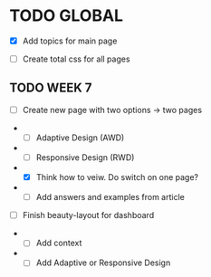 # TODO GLOBAL

- [X] Add topics for main page
- [ ] Create total css for all pages


## TODO WEEK 7

- [ ] Create new page with two options -> two pages
- - [ ] Adaptive Design (AWD) 
- - [ ] Responsive Design (RWD)
- - [X] Think how to veiw. Do switch on one page?
- - [ ] Add answers and examples from article
- [ ] Finish beauty-layout for dashboard
- - [ ] Add context
- - [ ] Add Adaptive or Responsive Design

